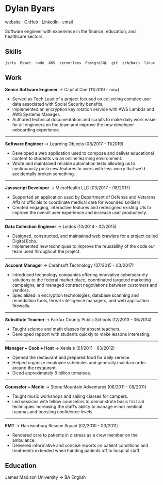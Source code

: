# Dylan Byars

[website](https://dylanbyars.com) · [GitHub](https://github.com/dylanbyars) · [LinkedIn](https://www.linkedin.com/in/dylanbyars/) · [email](mailto:dylan@dylanbyars.com)

Software engineer with experience in the finance, education, and healthcare sectors.

## Skills

```
js/ts  React  node  AWS  serverless  PostgreSQL  git  zsh/bash  linux
```

## Work

**Senior Software Engineer** → Capital One (11/2019 - now)

- Served as Tech Lead of a project focused on collecting complex user data associated with Social Security benefits.
- Implemented an encryption key rotation service with AWS Lambda and AWS Systems Manager.
- Authored technical documentation and scripts to make daily work easier for all engineers on the team and improve the new developer onboarding experience.

---

**Software Engineer** → Learning Objects (08/2017 - 11/2019)

- Developed a web application used to compose and deliver educational content to students via an online learning environment.
- Wrote and maintained reliable automation tests allowing us to continuously push new features to users with less worry that we'd accidentally broken something.

---

**Javascript Developer** → MicroHealth LLC (03/2017 - 08/2017)

- Supported an application used by Department of Defense and Veterans Affairs officials to coordinate medical care for wounded soldiers.
- Created engaging, interactive features and redesigned existing UIs to improve the overall user experience and increase user productivity.

---

**Data Collection Engineer** → Leidos (10/2014 - 02/2015)

- Designed, constructed, and maintained web crawlers for a project called Digital Echo.
- Implemented new techniques to improve the reusability of the code our team used throughout the project.

---

**Account Manager** → Carahsoft Technology (07/2015 - 03/2017)

- Introduced technology companies offering innovative cybersecurity solutions to the federal market place, coordinated targeted marketing campaigns, and managed contract negotiations between customers and vendors.
- Specialized in encryption technologies, database scanning and remediation tools, threat intelligence managers, and web application firewalls.

---

**Substitute Teacher** → Fairfax County Public Schools (12/2013 - 06/2014)

- Taught science and math classes for absent teachers.
- Developed rapport with students quickly to make lessons interesting.

---

**Manager + Cook + Host** → Xenia's (01/2011 - 03/2012)

- Opened the restaurant and prepared food for daily service.
- Helped organize employee schedules and generally maintain order around the restaurant.
- Diced approximately 8 billion tomatoes.

---

**Counselor + Medic** → Stone Mountain Adventures (06/2011 - 08/2011)

- Taught music workshops and sailing classes for campers.
- Led sessions with fellow counselors to demonstrate basic first aid techniques increasing the staff’s ability to manage minor medical traumas and boosting confidence levels.

---

**EMT** → Harrisonburg Rescue Squad (02/2010 - 03/2011)

- Rendered care to patients in distress as a crew member on the ambulance.
- Delivered informative and concise reports on patient conditions and treatments extended when handing patients off to hospital staff.

## Education

James Madison University → BA English
